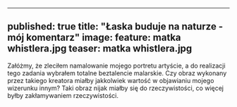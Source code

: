 
---
published: true
title: "Łaska buduje na naturze - mój komentarz"
image:
  feature: matka whistlera.jpg 
  teaser: matka whistlera.jpg 
---

Załóżmy, że zleciłem namalowanie mojego portretu artyście, a do realizacji tego zadania wybrałem totalne beztalencie malarskie. Czy obraz wykonany przez takiego kreatora miałby jakkolwiek wartość w objawianiu mojego wizerunku innym? Taki obraz nijak miałby się do rzeczywistości, co więcej byłby zakłamywaniem rzeczywistości.
